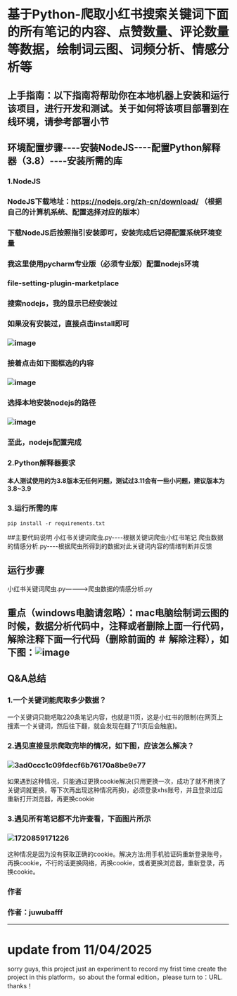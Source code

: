 # 基于Python-爬取小红书搜索关键词下面的所有笔记的内容、点赞数量、评论数量等数据，绘制词云图、词频分析、情感分析等
## 上手指南：以下指南将帮助你在本地机器上安装和运行该项目，进行开发和测试。关于如何将该项目部署到在线环境，请参考部署小节
## 环境配置步骤----安装NodeJS----配置Python解释器（3.8）----安装所需的库

### 1.NodeJS
### NodeJS下载地址：https://nodejs.org/zh-cn/download/ （根据自己的计算机系统、配置选择对应的版本）
### 下载NodeJS后按照指引安装即可，安装完成后记得配置系统环境变量
### 我这里使用pycharm专业版（必须专业版）配置nodejs环境
### file-setting-plugin-marketplace
### 搜索nodejs，我的显示已经安装过
### 如果没有安装过，直接点击install即可
### ![image](https://github.com/Zoe-juwubafff/BAES-Python-XHS-CrawlerAndEmoANAL/assets/90123940/1dc81454-bdd3-40d4-8704-0b8b67b498f8)
### 接着点击如下图框选的内容
### ![image](https://github.com/Zoe-juwubafff/BAES-Python-XHS-CrawlerAndEmoANAL/assets/90123940/b9ea2f44-7488-48c6-bb3e-631f15fedc97)
### 选择本地安装nodejs的路径
### ![image](https://github.com/Zoe-juwubafff/BAES-Python-XHS-CrawlerAndEmoANAL/assets/90123940/b62c6bd4-4dec-4f3a-ba91-50076cf97724)
### 至此，nodejs配置完成

### 2.Python解释器要求
#### 本人测试使用的为3.8版本无任何问题，测试过3.11会有一些小问题，建议版本为3.8~3.9

### 3.运行所需的库
    pip install -r requirements.txt
##主要代码说明
小红书关键词爬虫.py----根据关键词爬虫小红书笔记
爬虫数据的情感分析.py----根据爬虫所得到的数据对此关键词内容的情绪判断并反馈
## 运行步骤
小红书关键词爬虫.py————>爬虫数据的情感分析.py
## 重点（windows电脑请忽略）：mac电脑绘制词云图的时候，数据分析代码中，注释或者删除上面一行代码，解除注释下面一行代码（删除前面的 ＃ 解除注释），如下图：![image](https://github.com/Zoe-juwubafff/BAES-Python-XHS-CrawlerAndEmoANAL/assets/90123940/6438b4a0-9fbb-4967-8283-6eb3be548fea)

## Q&A总结
### 1.一个关键词能爬取多少数据？
一个关键词只能吧取220条笔记内容，也就是11页，这是小红书的限制(在网页上搜素一个关键词，然后往下翻，就会发现在翻了11页后会触底)。
### 2.遇见直接显示爬取完毕的情况，如下图，应该怎么解决？
### ![3ad0ccc1c09fdecf6b76170a8be9e77](https://github.com/user-attachments/assets/ecdec8f3-4870-4c06-bd2f-0391856e511e)
如果遇到这种情况，只能通过更换cookie解决(只用更换一次，成功了就不用换了关键词就更换，等下次再出现这种情况再换)，必须登录xhs账号，并且登录过后重新打开浏览器，再更换cookie
### 3.遇见所有笔记都不允许查看，下面图片所示
### ![1720859171226](https://github.com/user-attachments/assets/e581a872-9c29-499a-92cc-eb81f11faefa)
这种情况是因为没有获取正确的cookie。解决方法:用手机验证码重新登录账号，再换cookie，不行的话更换网络，再换cookie，或者更换浏览器，重新登录，再换cookie。

### 作者
### 作者：juwubafff

---
# update from 11/04/2025
 sorry guys, this project just an experiment to record my frist time create the project in this platform，so about the formal edition，please turn to：URL.
 thanks！
